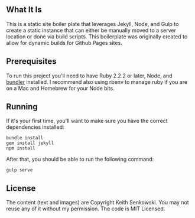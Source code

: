 What It Is
--------------
This is a static site boiler plate that leverages Jekyll, Node, and Gulp to create a static instance that can either be manually moved to a server location or done via build scripts. This boilerplate was originally created to allow for dynamic builds for Github Pages sites.

Prerequisites
-------------
To run this project you'll need to have Ruby 2.2.2 or later, Node, and [bundler](http://bundler.io/) installed. I recommend also using rbenv to manage ruby if you are on a Mac and Homebrew for your Node bits. 

Running
-------
If it's your first time, you'll want to make sure you have the correct dependencies installed:

	bundle install
    gem install jekyll
	npm install

After that, you should be able to run the following command:

    gulp serve

License
-------
The content (text and images) are Copyright Keith Senkowski. You may not reuse any of it without my permission. The code is MIT Licensed.